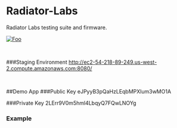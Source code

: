 # Radiator-Labs
Radiator Labs testing suite and firmware.

[![Foo](http://www.google.com.au/images/nav_logo7.png)](http://google.com.au/)

<br>

###Staging Environment
http://ec2-54-218-89-249.us-west-2.compute.amazonaws.com:8080/

<br>

##Demo App
###Public Key
eJPyyB3pQaHzLEqbMPXlum3wMO1A

###Private Key
2LErr9V0m5hml4LbqyQ7FQwLNOYg

### Example
